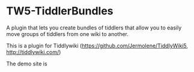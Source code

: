 # TW5-TiddlerBundles
A plugin that lets you create bundles of tiddlers that allow you to easily move groups of tiddlers from one wiki to another.

This is a plugin for Tiddlywiki (https://github.com/Jermolene/TiddlyWiki5, http://tiddlywiki.com/)

The demo site is 
